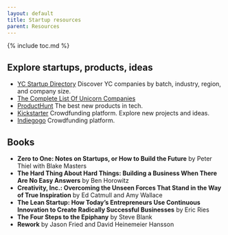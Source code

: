 ```yaml
---
layout: default
title: Startup resources
parent: Resources
---
```


{% include toc.md %}

## Explore startups, products, ideas

- [YC Startup Directory](https://www.ycombinator.com/companies/)
Discover YC companies by batch, industry, region, and company size.
- [The Complete List Of Unicorn Companies](https://www.cbinsights.com/research-unicorn-companies)
- [ProductHunt](https://www.producthunt.com/)
The best new products in tech.
- [Kickstarter](https://www.kickstarter.com/)
Crowdfunding platform. Explore new projects and ideas.
- [Indiegogo](https://www.indiegogo.com/)
Crowdfunding platform.

## Books

- __Zero to One: Notes on Startups, or How to Build the Future__ by Peter Thiel with Blake Masters
- __The Hard Thing About Hard Things: Building a Business When There Are No Easy Answers__ by Ben Horowitz
- __Creativity, Inc.: Overcoming the Unseen Forces That Stand in the Way of True Inspiration__ by Ed Catmull and Amy Wallace
- __The Lean Startup: How Today’s Entrepreneurs Use Continuous Innovation to Create Radically Successful Businesses__ by Eric Ries
- __The Four Steps to the Epiphany__ by Steve Blank
- __Rework__ by Jason Fried and David Heinemeier Hansson
